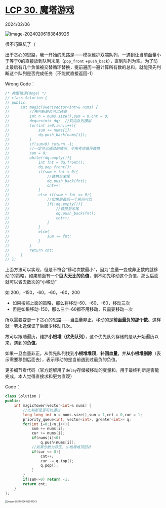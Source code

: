 # [LCP 30. 魔塔游戏](https://leetcode.cn/problems/p0NxJO/)

2024/02/06



![image-20240206183848926](http://henry-typora.oss-cn-beijing.aliyuncs.com/img/image-20240206183848926.png)

很不巧踩坑了（

出于贪心的思路，我一开始的思路是——模拟维护双端队列，一遇到让当前血量小于等于0的直接放到队列末尾（`pop_front` +`push_back`），直到队列为空。为了防止最后有几个负值被交替循环替换，提前遍历一遍计算所有数的总和，就能预先判断这个队列是否完成任务（不能就直接返回-1）

Wrong Code：

```cpp
/* 典型错误(doge) */
// class Solution {
// public:
//     int magicTower(vector<int>& nums) {
//         //先判断是否可以通过
//         int n = nums.size(),sum = 0,cnt = 0;
//         deque<int> dq;  //双向队列模拟
//         for(int i=0;i<n;i++){
//             sum += nums[i];
//             dq.push_back(nums[i]);
//         }
//         if(sum<0) return -1;
//         //一定可以通过的情况，不用考虑循环替换
//         sum = 0;
//         while(!dq.empty()){
//             int fnt = dq.front();
//             dq.pop_front();
//             if(sum + fnt < 0){
//                 //替换至末尾
//                 dq.push_back(fnt);
//                 cnt++;
//             }
//             else if(sum + fnt == 0){
//                 //如果是最后一个房间可以
//                 if(!dq.empty()){
//                     //替换至末尾
//                     dq.push_back(fnt);
//                     cnt++;
//                 }
//             }
//             else{
//                 sum += fnt;
//             }
//         }
//         return cnt;
//     }
// };
```



上面方法可以实现，但是不符合“移动次数最小”，因为“血量一变成非正数的就移动”的策略，如果前面有一个**巨大无比的负值**，倒不如先移动这个负值，那么后面就可以省去数次的“小移动”

如 200，-150，-60，-60，-60，200

- 如果按照上面的策略，那么将移动-60、-60、-60，移动三次
- 但是如果移动-150，那么三个-60都不用移动，只需要移动一次



所以需要变更一下贪心的思路——当血量非正，移动的是**前面最负的那个数**。这样就一劳永逸保证了后面少移动几次。

故可以跟随遍历，维护**小根堆（优先队列）**，这个优先队列存储的是从开始遍历以来，遇到的**负值**。

如果一旦血量非正，从优先队列找到**小根堆堆顶**，**补回血量**，并**从小根堆删除**（表示需要移到后面去），表示移动的是当前遇到过最负的负值。



更多细节看代码（官方题解用了`delay`存储被移动的变量和，用于最终判断是否能完成，本人觉得直接求和更为直观）

Code：

```c++
class Solution {
public:
    int magicTower(vector<int>& nums) {
        //先判断是否可以通过
        long long int n = nums.size(),sum = 1,cnt = 0,cur = 1;
        priority_queue<int, vector<int>, greater<int>> q;
        for(int i=0;i<n;i++){
            sum += nums[i];
            cur += nums[i];
            if(nums[i]<0)
                q.push(nums[i]);
            //如果分数为非正，小根堆堆顶回补
            if(cur <= 0){
                cnt++;
                cur -= q.top();
                q.pop();
            }
        }
        if(sum<=0) return -1;
        return cnt;
    }
};
```



<img src="http://henry-typora.oss-cn-beijing.aliyuncs.com/img/image-20240206185041043.png" alt="image-20240206185041043" style="zoom:50%;" />